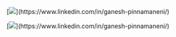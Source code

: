 
[![]([[https://github.com/Ganesh2409/Gansh2409.git/blob/feature/chat.svg](https://github.com/Ganesh2409/Ganesh2409/blob/main/chat.svg)](https://github.com/Ganesh2409/Ganesh2409/blob/94524cb3d3c6afe272d2d800a92740c0e87c5dc1/chat.svg))](https://www.linkedin.com/in/ganesh-pinnamaneni/) 



[![]([https://github.com/Ganesh2409/Ganesh2409.git/blob/feature/github-contribution-grid-snake.svg](https://github.com/Ganesh2409/Ganesh2409/blob/main/github-contribution-grid-snake.svg))](https://www.linkedin.com/in/ganesh-pinnamaneni/)

